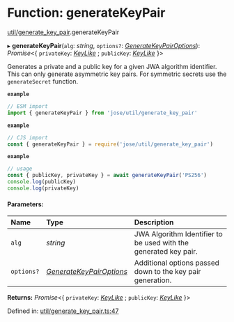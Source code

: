 # Function: generateKeyPair

[util/generate_key_pair](../modules/util_generate_key_pair.md).generateKeyPair

▸ **generateKeyPair**(`alg`: *string*, `options?`: [*GenerateKeyPairOptions*](../interfaces/util_generate_key_pair.generatekeypairoptions.md)): *Promise*<{ `privateKey`: [*KeyLike*](../types/types.keylike.md) ; `publicKey`: [*KeyLike*](../types/types.keylike.md)  }\>

Generates a private and a public key for a given JWA algorithm identifier.
This can only generate asymmetric key pairs. For symmetric secrets use the
`generateSecret` function.

**`example`** 
```js
// ESM import
import { generateKeyPair } from 'jose/util/generate_key_pair'
```

**`example`** 
```js
// CJS import
const { generateKeyPair } = require('jose/util/generate_key_pair')
```

**`example`** 
```js
// usage
const { publicKey, privateKey } = await generateKeyPair('PS256')
console.log(publicKey)
console.log(privateKey)
```

#### Parameters:

Name | Type | Description |
:------ | :------ | :------ |
`alg` | *string* | JWA Algorithm Identifier to be used with the generated key pair.   |
`options?` | [*GenerateKeyPairOptions*](../interfaces/util_generate_key_pair.generatekeypairoptions.md) | Additional options passed down to the key pair generation.    |

**Returns:** *Promise*<{ `privateKey`: [*KeyLike*](../types/types.keylike.md) ; `publicKey`: [*KeyLike*](../types/types.keylike.md)  }\>

Defined in: [util/generate_key_pair.ts:47](https://github.com/panva/jose/blob/v3.11.0/src/util/generate_key_pair.ts#L47)
